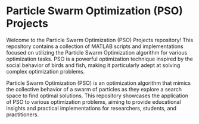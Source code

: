 # Particle Swarm Optimization (PSO) Projects

Welcome to the Particle Swarm Optimization (PSO) Projects repository! This repository contains a collection of MATLAB scripts and implementations focused on utilizing the Particle Swarm Optimization algorithm for various optimization tasks. PSO is a powerful optimization technique inspired by the social behavior of birds and fish, making it particularly adept at solving complex optimization problems.

Particle Swarm Optimization (PSO) is an optimization algorithm that mimics the collective behavior of a swarm of particles as they explore a search space to find optimal solutions. This repository showcases the application of PSO to various optimization problems, aiming to provide educational insights and practical implementations for researchers, students, and practitioners.
